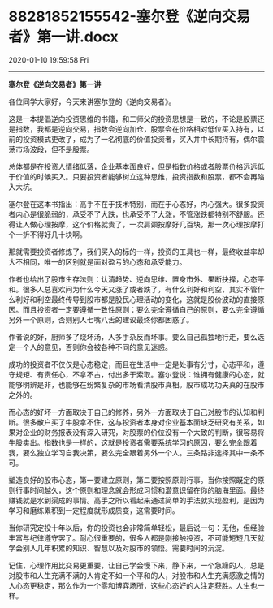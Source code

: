 # 88281852155542-塞尔登《逆向交易者》第一讲.docx

2020-01-10 19:59:58 Fri

----

<a id="OLE_LINK1"></a><a id="OLE_LINK2"></a>__塞尔登《逆向交易者》第一讲__

<a id="OLE_LINK3"></a><a id="OLE_LINK4"></a>

各位同学大家好，今天来讲塞尔登的《逆向交易者》。

这是一本提倡逆向投资思维的书籍，和二师父的投资思想是一致的，不论是股票还是指数，我都是逆向交易，指数会逆向加仓，股票会在价格相对低位买入持有，以前的投资模式更改了，成为了一名彻底的价值投资者，买入并中长期持有，偶尔震荡市场波段，但不是股票。

总体都是在投资人情绪低落，企业基本面良好，但是指数价格或者股票价格远远低于价值的时候买入。只要投资者能够树立这种思维，投资指数和股票，都不会再陷入大坑。

塞尔登在这本书指出：高手不在于技术特别，而在于心态好，内心强大。很多投资者内心是很脆弱的，承受不了大跌，也承受不了大涨，不管涨跌都特别不舒服。还得让人做心理按摩，这个价格就贵了，一次肩颈按摩好几百块，那一次心理按摩打个一折不得好几十块啊。

那就需要投资者修炼了，我们买入的标的一样，投资的工具也一样，最终收益率却大不相同，唯一的区别就是面对盈亏的心态和承受能力。

作者也给出了股市生存法则：认清趋势、逆向思维、置身市外、果断抉择，心态平和。很多人总喜欢问为什么今天又涨了或者跌了，有什么利好和利空，其实不管什么利好和利空最终传导到股市都是股民心理活动的变化，这就是股价波动的直接原因。而且投资者一定要遵循一致性原则：要么完全遵循自己的原则，要么完全遵循另外一个原则，否则别人七嘴八舌的建议最终你都困惑了。

作者说的好，厨师多了烧坏汤，人多手杂反而坏事。要么自己孤独地行走，要么选定一个人的意见，否则你会被各种不同的意见迷惑。

成功的投资者不仅仅是心态稳定，而且在生活中一定是处事有分寸，心态平和，遵守规矩、有责任心，不拿不占，付出多于索取。塞尔登说：谁拥有健康的心态，就能够明辨是非，也能够在纷繁复杂的市场看清股市真相。股市成功功夫真的在股市之外的。

而心态的好坏一方面取决于自己的修养，另外一方面取决于自己对股市的认知和判断。很多散户买了牛股拿不住，这与投资者本身对企业基本面缺乏研究有关系，如果对企业的财务报表没有深入研究，对股票的价位没有一个大致的判断，很容易将牛股卖出。指数也是一样的，这就是投资者需要系统学习的原因，要么完全跟着我，要么独立学习自我决策，要么完全跟着另外一个人。三条路非选择其中一条不可。

塑造良好的股市心态，第一要建立原则，第二要按照原则行事。当你按照既定的原则行事时间越久，这个原则和理念就会形成习惯和潜意识留在你的脑海里面。最终赚钱就是水到渠成的事情。高手之所以看起来通过简单的手法就实现盈利，是因为学习和磨练累积到一定程度就形成质变，这需要时间。

当你研究定投十年以后，你的投资也会非常简单轻松，最后说一句：无他，但经验丰富与纪律遵守罢了。耐心很重要的，很多人都是刚接触投资，不可能短短几天就学会别人几年积累的知识、智慧以及对股市的领悟。需要时间的沉淀。

记住，心理作用比交易更重要，让自己学会慢下来，静下来，一个急躁的人，总是对股市和人生充满不满的人肯定不如一个平和的人，对股市和人生充满感激之情的人心态更稳定，那么作为一个零和博弈场所，这些心态好的人注定获胜。人生也一样。

